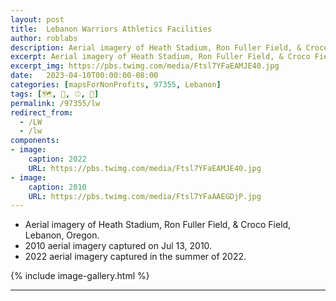 ```yaml
---
layout: post
title:  Lebanon Warriors Athletics Facilities
author: roblabs
description: Aerial imagery of Heath Stadium, Ron Fuller Field, & Croco Field, Lebanon, Oregon.
excerpt: Aerial imagery of Heath Stadium, Ron Fuller Field, & Croco Field, Lebanon, Oregon.
excerpt_img: https://pbs.twimg.com/media/Ftsl7YFaEAMJE40.jpg
date:   2023-04-10T00:00:00-08:00
categories: [mapsForNonProfits, 97355, Lebanon]
tags: [🗺️, 🥎, ⚾️, 🏈]
permalink: /97355/lw
redirect_from:
  - /LW
  - /lw
components:
- image:
    caption: 2022
    URL: https://pbs.twimg.com/media/Ftsl7YFaEAMJE40.jpg
- image:
    caption: 2010
    URL: https://pbs.twimg.com/media/Ftsl7YFaAAEGDjP.jpg
---
```


* Aerial imagery of Heath Stadium, Ron Fuller Field, & Croco Field, Lebanon, Oregon.
* 2010 aerial imagery captured on Jul 13, 2010.
* 2022 aerial imagery captured in the summer of 2022.

{% include image-gallery.html %}

---

<!-- <blockquote class="twitter-tweet"><p lang="en" dir="ltr">Lebanon, Oregon Athletics fields<br><br>2010 aerial imagery captured on Jul 13, 2010.<br>2022 aerial imagery captured in the summer of 2022.<a href="https://twitter.com/lebanonOR?ref_src=twsrc%5Etfw">@lebanonOR</a> #97355 <a href="https://t.co/bV2O9u1nMP">pic.twitter.com/bV2O9u1nMP</a></p>&mdash; Rob Chohan (@RobChohan) <a href="https://twitter.com/RobChohan/status/1646951797662310400?ref_src=twsrc%5Etfw">April 14, 2023</a></blockquote> <script async src="https://platform.twitter.com/widgets.js" charset="utf-8"></script> -->
